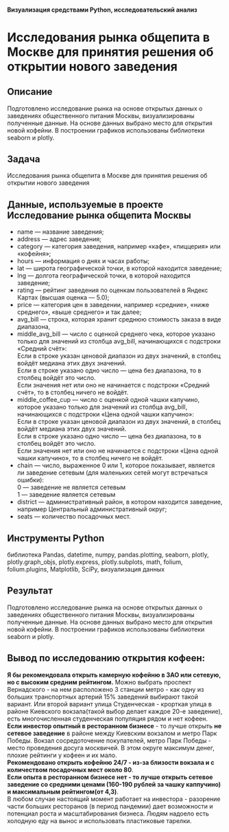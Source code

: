#### Визуализация средствами Python, исследовательский анализ
# Исследования рынка общепита в Москве для принятия решения об открытии нового заведения
##  Описание
Подготовлено исследование рынка на основе открытых данных о заведениях общественного питания Москвы, визуализированы полученные данные. На основе данных выбрано место для открытия новой кофейни. В построении графиков использованы библиотеки seaborn и plotly. 
## Задача
Исследования рынка общепита в Москве для принятия решения об открытии нового заведения  
## Данные, используемые в проекте Исследование рынка общепита Москвы  
- name — название заведения;  
- address — адрес заведения;  
- category — категория заведения, например «кафе», «пиццерия» или «кофейня»;  
- hours — информация о днях и часах работы;  
- lat — широта географической точки, в которой находится заведение;  
- lng — долгота географической точки, в которой находится заведение;
- rating — рейтинг заведения по оценкам пользователей в Яндекс Картах (высшая оценка — 5.0);  
- price — категория цен в заведении, например «средние», «ниже среднего», «выше среднего» и так далее;  
- avg_bill — строка, которая хранит среднюю стоимость заказа в виде диапазона,   
- middle_avg_bill — число с оценкой среднего чека, которое указано только для значений из столбца avg_bill, начинающихся с подстроки «Средний счёт»:  
Если в строке указан ценовой диапазон из двух значений, в столбец войдёт медиана этих двух значений.  
Если в строке указано одно число — цена без диапазона, то в столбец войдёт это число.  
Если значения нет или оно не начинается с подстроки «Средний счёт», то в столбец ничего не войдёт.  
- middle_coffee_cup — число с оценкой одной чашки капучино, которое указано только для значений из столбца avg_bill, начинающихся с подстроки «Цена одной чашки капучино»:  
Если в строке указан ценовой диапазон из двух значений, в столбец войдёт медиана этих двух значений.  
Если в строке указано одно число — цена без диапазона, то в столбец войдёт это число.  
Если значения нет или оно не начинается с подстроки «Цена одной чашки капучино», то в столбец ничего не войдёт.  
- chain — число, выраженное 0 или 1, которое показывает, является ли заведение сетевым (для маленьких сетей могут встречаться ошибки):  
0 — заведение не является сетевым  
1 — заведение является сетевым  
- district — административный район, в котором находится заведение, например Центральный административный округ;  
- seats — количество посадочных мест.  
## Инструменты Python  
библиотека Pandas, datetime, numpy, pandas.plotting, seaborn, plotly, plotly.graph_objs, plotly.express, plotly.subplots, math, folium, folium.plugins, Matplotlib, SciPy, визуализация данных 
## Результат
Подготовлено исследование рынка на основе открытых данных о заведениях общественного питания Москвы, визуализированы полученные данные. На основе данных выбрано место для открытия новой кофейни. В построении графиков использованы библиотеки seaborn и plotly.  
## Вывод по исследованию открытия кофеен:  
**Я бы рекомендовала открыть камерную кофейню в ЗАО или сетевую, но с высоким средним рейтингом.** Можно выбрать проспект Вернадского - на нем расположено 3 станции метро - как одну из больших транспортных артерий 15% заведений выбирают такой вариант. Или второй вариант улица Студенческая - крорткая улица в районе Киевского вокзала(такой выбор делает каждое 20-е заведение), есть многочисленная студенческая популяция рядом и нет кофеен.
**Если инвестор опытный в ресторанном бизнесе** - то лучше открыть **не сетевое заведение** в районе между Киевским вокзалом и метро Парк Победы. Вокзал сосредоточение покупателей, метро Парк Победы - место проведения досуга москвичей. В этом округе максимум денег, плохие рейтинги у кофеен и их мало.  
**Рекомендовано открыть кофейню 24/7 - из-за близости вокзала и с количеством посадочных мест  около 80**.  
**Если опыта в ресторанном бизнесе нет - то лучше открыть сетевое заведение со средними ценами (160-190 рублей за чашку каппучино) и максимальным рейтингом(от 4,3)**.  
В любом случае настоящий момент работает на инвестора - разорение части больших ресторанов (в период пандемии) дает возможности и потенциал роста и масштабирования бизнеса. Людям надоело есть холодную еду на вынос и использовать пластиковые тарелки.
